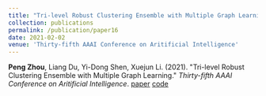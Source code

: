 ```yaml
---
title: "Tri-level Robust Clustering Ensemble with Multiple Graph Learning"
collection: publications
permalink: /publication/paper16
date: 2021-02-02
venue: 'Thirty-fifth AAAI Conference on Aritificial Intelligence'
---
```

**Peng Zhou**, Liang Du, Yi-Dong Shen, Xuejun Li. (2021). &quot;Tri-level Robust Clustering Ensemble with Multiple Graph Learning.&quot; <i>Thirty-fifth AAAI Conference on Aritificial Intelligence</i>. [paper](http://Doctor-Nobody.github.io/papers/aaai2021.pdf) [code](http://Doctor-Nobody.github.io/codes/TRCE_code.zip)